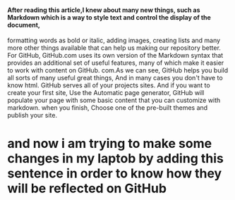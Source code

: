 #### After reading this article,I knew about many new things, such as Markdown which is a way to style text and control the display of the document,
formatting words as bold or italic, adding images, creating lists and many more other things available that can help us making our repository better.
For GitHub, GitHub.com uses its own version of the Markdown syntax that provides an additional set of useful features, many of which make it easier to work with content on GitHub.
com.As we can see, GitHub helps you build all sorts of many useful great things, And in many cases you don't have to know html.
GitHub serves all of your projects sites. And if you want to create your first site, Use the Automatic page generator, GitHub will populate your page with some basic
content that you can customize with markdown. when you finish, Choose one of the pre-built themes and publish your site.


# and now i am trying to make some changes in my laptob by adding this sentence in order to know how they will be reflected on GitHub
